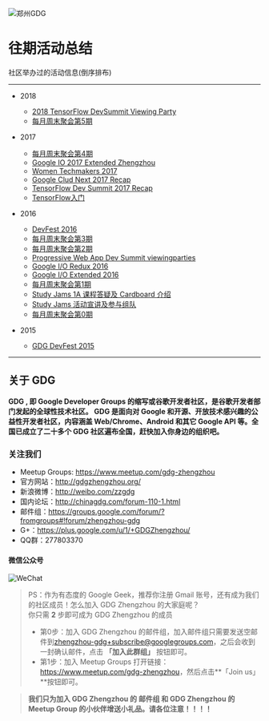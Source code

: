 ![郑州GDG](https://s1.ax1x.com/2018/04/09/CiDhvD.png)

# 往期活动总结
社区举办过的活动信息(倒序排布)

----

- 2018
  - [2018 TensorFlow DevSummit Viewing Party](https://github.com/GDGZhengzhou/Events/blob/master/Markdown/2018_TensorFlow_DevSummit_Viewing_Party.md)
  - [每月周末聚会第5期](https://github.com/GDGZhengzhou/Events/blob/master/Markdown/Monthly_Weekend_Party%235.md)

- 2017
  - [每月周末聚会第4期](https://github.com/GDGZhengzhou/Events/blob/master/Markdown/Monthly_Weekend_Party%234.md)
  - [Google IO 2017 Extended Zhengzhou](https://github.com/GDGZhengzhou/Events/blob/master/Markdown/Google_IO_Extended_2017.md)
  - [Women Techmakers 2017](https://github.com/GDGZhengzhou/Events/blob/master/Markdown/Women_Techmakers_2017.md)
  - [Google Clud Next 2017 Recap](https://github.com/GDGZhengzhou/Events/blob/master/Markdown/Google_Cloud_Next_2017_Recap.md)
  - [TensorFlow Dev Summit 2017 Recap](https://github.com/GDGZhengzhou/Events/blob/master/Markdown/TensorFlow_Dev_Summit_2017_Recap.md)
  - [TensorFlow入门](https://github.com/GDGZhengzhou/Events/blob/master/Markdown/TensorFlow_Getting_Start.md)

- 2016
  - [DevFest 2016](https://github.com/GDGZhengzhou/Events/blob/master/Markdown/DevFest_2016.md)
  - [每月周末聚会第3期](https://github.com/GDGZhengzhou/Events/blob/master/Markdown/Monthly_Weekend_Party%233.md)
  - [每月周末聚会第2期](https://github.com/GDGZhengzhou/Events/blob/master/Markdown/Monthly_Weekend_Party%232.md)
  - [Progressive Web App Dev Summit viewingparties](https://github.com/GDGZhengzhou/Events/blob/master/Markdown/Progressive_Web_App_Dev_Summit_viewingparties.md)
  - [Google I/O Redux 2016](https://github.com/GDGZhengzhou/Events/blob/master/Markdown/Google_IO_Redux_2016.md)
  - [Google I/O Extended 2016](https://github.com/GDGZhengzhou/Events/blob/master/Markdown/Google_IO_Extended_2016.md)
  - [每月周末聚会第1期](https://github.com/GDGZhengzhou/Events/blob/master/Markdown/Monthly_Weekend_Party%231.md)
  - [Study Jams 1A 课程答疑及 Cardboard 介绍](https://github.com/GDGZhengzhou/Events/blob/master/Markdown/Study_Jams_1A%26Cardboard.md)
  - [Study Jams 活动宣讲及参与组队](https://github.com/GDGZhengzhou/Events/blob/master/Markdown/Study_Jams_PUB%26Team.md)
  - [每月周末聚会第0期](https://github.com/GDGZhengzhou/Events/blob/master/Markdown/Monthly_Weekend_Party%230.md)

- 2015
  - [GDG DevFest 2015](https://github.com/GDGZhengzhou/Events/blob/master/Markdown/DevFest_2015.md)

---

## 关于 GDG

**GDG , 即 Google Developer Groups 的缩写或谷歌开发者社区，是谷歌开发者部门发起的全球性技术社区。 GDG 是面向对 Google 和开源、开放技术感兴趣的公益性开发者社区，内容涵盖 Web/Chrome、Android 和其它 Google API 等。全国已成立了二十多个 GDG 社区遍布全国，赶快加入你身边的组织吧。**

### 关注我们
- Meetup Groups: <https://www.meetup.com/gdg-zhengzhou>
- 官方网站：<http://gdgzhengzhou.org/>
- 新浪微博：<http://weibo.com/zzgdg>
- 国内论坛：<http://chinagdg.com/forum-110-1.html>
- 邮件组：<https://groups.google.com/forum/?fromgroups#!forum/zhengzhou-gdg>
- G+：<https://plus.google.com/u/1/+GDGZhengzhou/>
- QQ群：277803370

#### 微信公众号<br>
![WeChat](https://s1.ax1x.com/2018/04/09/CiDfgO.jpg)

> PS：作为有态度的 Google Geek，推荐你注册 Gmail 账号，还有成为我们的社区成员！怎么加入 GDG Zhengzhou 的大家庭呢？<br>你只需 **2** 步即可成为 GDG Zhengzhou 的成员
> - 第0步：加入 GDG Zhengzhou 的邮件组，加入邮件组只需要发送空邮件到[zhengzhou-gdg+subscribe@googlegroups.com](mailto:zhengzhou-gdg+subscribe@googlegroups.com)，之后会收到一封确认邮件，点击 **「加入此群组」** 按钮即可。
> - 第1步：加入 Meetup Groups 打开链接：<https://www.meetup.com/gdg-zhengzhou>，然后点击**「Join us」**按钮即可。<br>

> **我们只为加入 GDG Zhengzhou 的 邮件组 和 GDG Zhengzhou 的 Meetup Group 的小伙伴增送小礼品。请各位注意！！！！**
